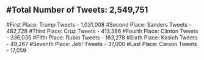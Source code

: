 #Total Number of Tweets: 2,549,751 
---
#First Place: Trump Tweets - 1,031,008
#Second Place: Sanders Tweets - 482,728
#Third Place: Cruz Tweets - 413,386
#Fourth Place: Clinton Tweets - 336,035
#Fifth Place: Rubio Tweets - 183,278
#Sixth Place: Kasich Tweets - 49,267
#Seventh Place: Jeb! Tweets - 37,000
#Last Place: Carson Tweets - 17,059
